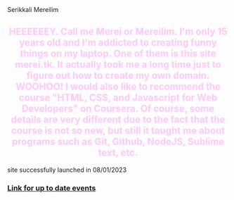 <html>
<head style = "color:FB40E3">
Serikkali Mereilim
</head>
<h2 style = "color:FFC9F8; font size:60px; text-align:center;">
HEEEEEEY. Call me Merei or Mereilim. I'm only 15 years old and I'm addicted to creating funny things on my laptop. One of them is this site merei.tk. It actually took me a long time just to figure out how to create my own domain. WOOHOO! I would also like to recommend the course "HTML, CSS, and Javascript for Web Developers" on Coursera. Of course, some details are very different due to the fact that the course is not so new, but still it taught me about programs such as Git, Github, NodeJS, Sublime text, etc.
</h2>
<footer>
site successfully launched in 08/01/2023
<a href = "https://www.instagram.com/merei4ka/"
target = "_blank">
<h3>
Link for up to date events
</h3>
</a>
</footer>
</html>
